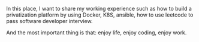 In this place, I want to share my working experience such as how to build a privatization platform by using Docker, K8S, ansible, how to use leetcode to pass software developer interview. 

And the most important thing is that: enjoy life, enjoy coding, enjoy work. 


